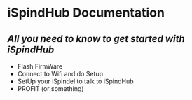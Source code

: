 # iSpindHub Documentation
## _All you need to know to get started with iSpindHub_

- Flash FirmWare
- Connect to Wifi and do Setup
- SetUp your iSpindel to talk to iSpindHub
- PROFIT (or something)